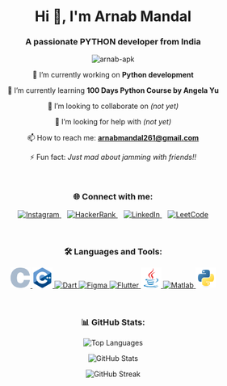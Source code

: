 <h1 align="center">Hi 👋, I'm Arnab Mandal</h1>
<h3 align="center">A passionate PYTHON developer from India</h3>

<p align="center">
  <img src="https://komarev.com/ghpvc/?username=arnab-apk&label=Profile%20views&color=0e75b6&style=flat" alt="arnab-apk" />
</p>

<div align="center">
  <p>🔭 I’m currently working on <strong>Python development</strong></p>
  <p>🌱 I’m currently learning <strong>100 Days Python Course by Angela Yu</strong></p>
  <p>👯 I’m looking to collaborate on <em>(not yet)</em></p>
  <p>🤝 I’m looking for help with <em>(not yet)</em></p>
  <p>📫 How to reach me: <a href="mailto:arnabmandal261@gmail.com"><strong>arnabmandal261@gmail.com</strong></a></p>
  <p>⚡ Fun fact: <em>Just mad about jamming with friends!!</em></p>
</div>

<br/>

<h3 align="center">🌐 Connect with me:</h3>

<p align="center">
  <!-- Instagram -->
  <a href="https://instagram.com/_mr.invictus__" target="blank">
    <img src="https://raw.githubusercontent.com/rahuldkjain/github-profile-readme-generator/master/src/images/icons/Social/instagram.svg" alt="Instagram" height="30" width="40" />
  </a>
  &nbsp;&nbsp;

  <!-- HackerRank -->
  <a href="https://www.hackerrank.com/profile/arnabmandal261" target="blank">
    <img src="https://raw.githubusercontent.com/rahuldkjain/github-profile-readme-generator/master/src/images/icons/Social/hackerrank.svg" alt="HackerRank" height="30" width="40" />
  </a>
  &nbsp;&nbsp;

  <!-- LinkedIn -->
  <a href="https://www.linkedin.com/in/arnab-mandal-00200131a/" target="_blank">
    <img src="https://raw.githubusercontent.com/rahuldkjain/github-profile-readme-generator/master/src/images/icons/Social/linked-in-alt.svg" alt="LinkedIn" height="30" width="40" />
  </a>
  &nbsp;&nbsp;

  <!-- LeetCode -->
  <a href="https://leetcode.com/u/6IDfCDzl1s/" target="_blank">
    <img src="https://cdn.iconscout.com/icon/free/png-256/leetcode-3521542-2944960.png" alt="LeetCode" height="30" width="30" />
  </a>
</p>

<br/>

<h3 align="center">🛠️ Languages and Tools:</h3>

<p align="center">
  <a href="https://www.cprogramming.com/" target="_blank">
    <img src="https://raw.githubusercontent.com/devicons/devicon/master/icons/c/c-original.svg" alt="C" width="40" height="40" />
  </a>
  <a href="https://www.w3schools.com/cpp/" target="_blank">
    <img src="https://raw.githubusercontent.com/devicons/devicon/master/icons/cplusplus/cplusplus-original.svg" alt="C++" width="40" height="40" />
  </a>
  <a href="https://dart.dev" target="_blank">
    <img src="https://www.vectorlogo.zone/logos/dartlang/dartlang-icon.svg" alt="Dart" width="40" height="40" />
  </a>
  <a href="https://www.figma.com/" target="_blank">
    <img src="https://www.vectorlogo.zone/logos/figma/figma-icon.svg" alt="Figma" width="40" height="40" />
  </a>
  <a href="https://flutter.dev" target="_blank">
    <img src="https://www.vectorlogo.zone/logos/flutterio/flutterio-icon.svg" alt="Flutter" width="40" height="40" />
  </a>
  <a href="https://www.java.com" target="_blank">
    <img src="https://raw.githubusercontent.com/devicons/devicon/master/icons/java/java-original.svg" alt="Java" width="40" height="40" />
  </a>
  <a href="https://www.mathworks.com/" target="_blank">
    <img src="https://upload.wikimedia.org/wikipedia/commons/2/21/Matlab_Logo.png" alt="Matlab" width="40" height="40" />
  </a>
  <a href="https://www.python.org" target="_blank">
    <img src="https://raw.githubusercontent.com/devicons/devicon/master/icons/python/python-original.svg" alt="Python" width="40" height="40" />
  </a>
</p>

<br/>

<h3 align="center">📊 GitHub Stats:</h3>

<p align="center">
  <img src="https://github-readme-stats.vercel.app/api/top-langs?username=arnab-apk&show_icons=true&locale=en&" alt="Top Languages" width="400" />
</p>

<p align="center">
  <img src="https://github-readme-stats.vercel.app/api?username=arnab-apk&show_icons=true&locale=en" alt="GitHub Stats" width="400" />
</p>

<p align="center">
  <img src="https://github-readme-streak-stats.herokuapp.com/?user=arnab-apk&" alt="GitHub Streak" width="400" />
</p>
